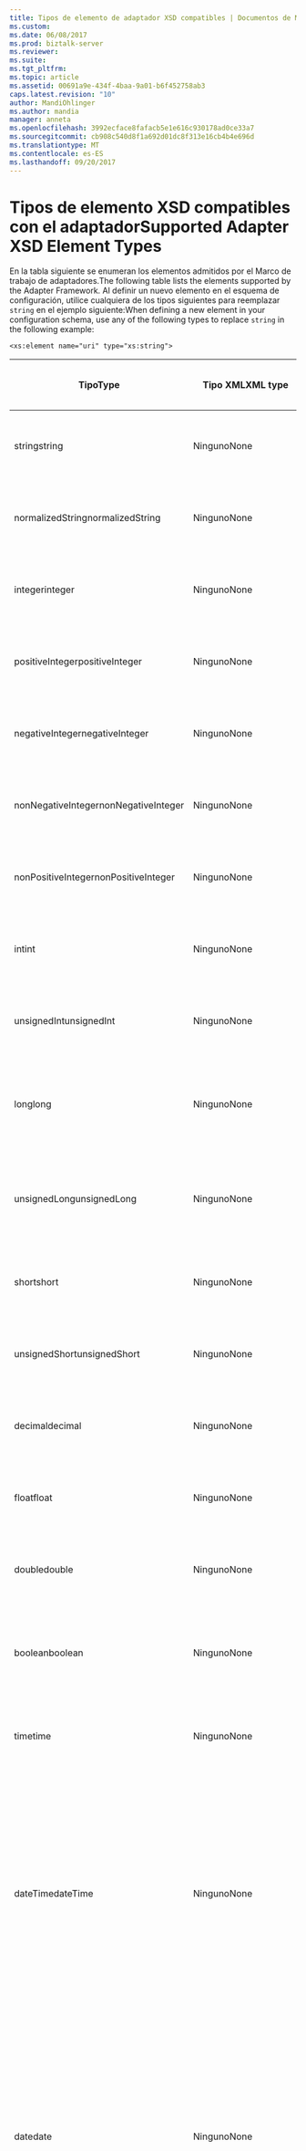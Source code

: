 ```yaml
---
title: Tipos de elemento de adaptador XSD compatibles | Documentos de Microsoft
ms.custom: 
ms.date: 06/08/2017
ms.prod: biztalk-server
ms.reviewer: 
ms.suite: 
ms.tgt_pltfrm: 
ms.topic: article
ms.assetid: 00691a9e-434f-4baa-9a01-b6f452758ab3
caps.latest.revision: "10"
author: MandiOhlinger
ms.author: mandia
manager: anneta
ms.openlocfilehash: 3992ecface8fafacb5e1e616c930178ad0ce33a7
ms.sourcegitcommit: cb908c540d8f1a692d01dc8f313e16cb4b4e696d
ms.translationtype: MT
ms.contentlocale: es-ES
ms.lasthandoff: 09/20/2017
---
```

# <a name="supported-adapter-xsd-element-types"></a><span data-ttu-id="75532-102">Tipos de elemento XSD compatibles con el adaptador</span><span class="sxs-lookup"><span data-stu-id="75532-102">Supported Adapter XSD Element Types</span></span>
<span data-ttu-id="75532-103">En la tabla siguiente se enumeran los elementos admitidos por el Marco de trabajo de adaptadores.</span><span class="sxs-lookup"><span data-stu-id="75532-103">The following table lists the elements supported by the Adapter Framework.</span></span> <span data-ttu-id="75532-104">Al definir un nuevo elemento en el esquema de configuración, utilice cualquiera de los tipos siguientes para reemplazar `string` en el ejemplo siguiente:</span><span class="sxs-lookup"><span data-stu-id="75532-104">When defining a new element in your configuration schema, use any of the following types to replace `string` in the following example:</span></span>  
  
```  
<xs:element name="uri" type="xs:string">  
```  
  
|<span data-ttu-id="75532-105">Tipo</span><span class="sxs-lookup"><span data-stu-id="75532-105">Type</span></span>|<span data-ttu-id="75532-106">Tipo XML</span><span class="sxs-lookup"><span data-stu-id="75532-106">XML type</span></span>|<span data-ttu-id="75532-107">Comportamiento de interfaz de usuario</span><span class="sxs-lookup"><span data-stu-id="75532-107">UI behavior</span></span>|<span data-ttu-id="75532-108">Otros detalles</span><span class="sxs-lookup"><span data-stu-id="75532-108">Other specifics</span></span>|  
|----------|--------------|-----------------|---------------------|  
|<span data-ttu-id="75532-109">string</span><span class="sxs-lookup"><span data-stu-id="75532-109">string</span></span>|<span data-ttu-id="75532-110">Ninguno</span><span class="sxs-lookup"><span data-stu-id="75532-110">None</span></span>|<span data-ttu-id="75532-111">Cuadro de edición que solo admite elección de tipo.</span><span class="sxs-lookup"><span data-stu-id="75532-111">Edit box accepting type only.</span></span>|<span data-ttu-id="75532-112">Atributo para restringir máx/Mín</span><span class="sxs-lookup"><span data-stu-id="75532-112">Attribute to constrain max/min</span></span>|  
|<span data-ttu-id="75532-113">normalizedString</span><span class="sxs-lookup"><span data-stu-id="75532-113">normalizedString</span></span>|<span data-ttu-id="75532-114">Ninguno</span><span class="sxs-lookup"><span data-stu-id="75532-114">None</span></span>|<span data-ttu-id="75532-115">Cuadro de edición que solo admite elección de tipo.</span><span class="sxs-lookup"><span data-stu-id="75532-115">Edit box accepting type only.</span></span>|<span data-ttu-id="75532-116">Atributo para restringir máx/Mín</span><span class="sxs-lookup"><span data-stu-id="75532-116">Attribute to constrain max/min</span></span>|  
|<span data-ttu-id="75532-117">integer</span><span class="sxs-lookup"><span data-stu-id="75532-117">integer</span></span>|<span data-ttu-id="75532-118">Ninguno</span><span class="sxs-lookup"><span data-stu-id="75532-118">None</span></span>|<span data-ttu-id="75532-119">Cuadro de edición que solo admite elección de tipo.</span><span class="sxs-lookup"><span data-stu-id="75532-119">Edit box accepting type only.</span></span>|<span data-ttu-id="75532-120">Atributo para restringir máx/Mín</span><span class="sxs-lookup"><span data-stu-id="75532-120">Attribute to constrain max/min</span></span>|  
|<span data-ttu-id="75532-121">positiveInteger</span><span class="sxs-lookup"><span data-stu-id="75532-121">positiveInteger</span></span>|<span data-ttu-id="75532-122">Ninguno</span><span class="sxs-lookup"><span data-stu-id="75532-122">None</span></span>|<span data-ttu-id="75532-123">Cuadro de edición que solo admite elección de tipo.</span><span class="sxs-lookup"><span data-stu-id="75532-123">Edit box accepting type only.</span></span>|<span data-ttu-id="75532-124">Atributo para restringir máx/Mín</span><span class="sxs-lookup"><span data-stu-id="75532-124">Attribute to constrain max/min</span></span>|  
|<span data-ttu-id="75532-125">negativeInteger</span><span class="sxs-lookup"><span data-stu-id="75532-125">negativeInteger</span></span>|<span data-ttu-id="75532-126">Ninguno</span><span class="sxs-lookup"><span data-stu-id="75532-126">None</span></span>|<span data-ttu-id="75532-127">Cuadro de edición que solo admite elección de tipo.</span><span class="sxs-lookup"><span data-stu-id="75532-127">Edit box accepting type only.</span></span>|<span data-ttu-id="75532-128">Atributo para restringir máx/Mín</span><span class="sxs-lookup"><span data-stu-id="75532-128">Attribute to constrain max/min</span></span>|  
|<span data-ttu-id="75532-129">nonNegativeInteger</span><span class="sxs-lookup"><span data-stu-id="75532-129">nonNegativeInteger</span></span>|<span data-ttu-id="75532-130">Ninguno</span><span class="sxs-lookup"><span data-stu-id="75532-130">None</span></span>|<span data-ttu-id="75532-131">Cuadro de edición que solo admite elección de tipo.</span><span class="sxs-lookup"><span data-stu-id="75532-131">Edit box accepting type only.</span></span>|<span data-ttu-id="75532-132">Atributo para restringir máx/Mín</span><span class="sxs-lookup"><span data-stu-id="75532-132">Attribute to constrain max/min</span></span>|  
|<span data-ttu-id="75532-133">nonPositiveInteger</span><span class="sxs-lookup"><span data-stu-id="75532-133">nonPositiveInteger</span></span>|<span data-ttu-id="75532-134">Ninguno</span><span class="sxs-lookup"><span data-stu-id="75532-134">None</span></span>|<span data-ttu-id="75532-135">Cuadro de edición que solo admite elección de tipo.</span><span class="sxs-lookup"><span data-stu-id="75532-135">Edit box accepting type only.</span></span>|<span data-ttu-id="75532-136">Atributo para restringir máx/Mín</span><span class="sxs-lookup"><span data-stu-id="75532-136">Attribute to constrain max/min</span></span>|  
|<span data-ttu-id="75532-137">int</span><span class="sxs-lookup"><span data-stu-id="75532-137">int</span></span>|<span data-ttu-id="75532-138">Ninguno</span><span class="sxs-lookup"><span data-stu-id="75532-138">None</span></span>|<span data-ttu-id="75532-139">Cuadro de edición que solo admite elección de tipo.</span><span class="sxs-lookup"><span data-stu-id="75532-139">Edit box accepting type only.</span></span>|<span data-ttu-id="75532-140">Atributo para restringir máx/Mín</span><span class="sxs-lookup"><span data-stu-id="75532-140">Attribute to constrain max/min</span></span>|  
|<span data-ttu-id="75532-141">unsignedInt</span><span class="sxs-lookup"><span data-stu-id="75532-141">unsignedInt</span></span>|<span data-ttu-id="75532-142">Ninguno</span><span class="sxs-lookup"><span data-stu-id="75532-142">None</span></span>|<span data-ttu-id="75532-143">Cuadro de edición que solo admite elección de tipo.</span><span class="sxs-lookup"><span data-stu-id="75532-143">Edit box accepting type only.</span></span>|<span data-ttu-id="75532-144">Atributo para restringir máx/Mín</span><span class="sxs-lookup"><span data-stu-id="75532-144">Attribute to constrain max/min</span></span>|  
|<span data-ttu-id="75532-145">long</span><span class="sxs-lookup"><span data-stu-id="75532-145">long</span></span>|<span data-ttu-id="75532-146">Ninguno</span><span class="sxs-lookup"><span data-stu-id="75532-146">None</span></span>|<span data-ttu-id="75532-147">Cuadro de edición que solo admite elección de tipo y un decimal.</span><span class="sxs-lookup"><span data-stu-id="75532-147">Edit box accepting type only and a decimal.</span></span>|<span data-ttu-id="75532-148">Atributo para restringir máx/Mín</span><span class="sxs-lookup"><span data-stu-id="75532-148">Attribute to constrain max/min</span></span>|  
|<span data-ttu-id="75532-149">unsignedLong</span><span class="sxs-lookup"><span data-stu-id="75532-149">unsignedLong</span></span>|<span data-ttu-id="75532-150">Ninguno</span><span class="sxs-lookup"><span data-stu-id="75532-150">None</span></span>|<span data-ttu-id="75532-151">Cuadro de edición que solo admite elección de tipo y un decimal.</span><span class="sxs-lookup"><span data-stu-id="75532-151">Edit box accepting type only and a decimal.</span></span>|<span data-ttu-id="75532-152">Atributo para restringir máx/mín</span><span class="sxs-lookup"><span data-stu-id="75532-152">Attribute to constraint max/min</span></span>|  
|<span data-ttu-id="75532-153">short</span><span class="sxs-lookup"><span data-stu-id="75532-153">short</span></span>|<span data-ttu-id="75532-154">Ninguno</span><span class="sxs-lookup"><span data-stu-id="75532-154">None</span></span>|<span data-ttu-id="75532-155">Cuadro de edición que solo admite elección de tipo.</span><span class="sxs-lookup"><span data-stu-id="75532-155">Edit box accepting type only.</span></span>|<span data-ttu-id="75532-156">Atributo para restringir máx/Mín</span><span class="sxs-lookup"><span data-stu-id="75532-156">Attribute to constrain max/min</span></span>|  
|<span data-ttu-id="75532-157">unsignedShort</span><span class="sxs-lookup"><span data-stu-id="75532-157">unsignedShort</span></span>|<span data-ttu-id="75532-158">Ninguno</span><span class="sxs-lookup"><span data-stu-id="75532-158">None</span></span>|<span data-ttu-id="75532-159">Cuadro de edición que solo admite elección de tipo.</span><span class="sxs-lookup"><span data-stu-id="75532-159">Edit box accepting type only.</span></span>|<span data-ttu-id="75532-160">Atributo para restringir máx/Mín</span><span class="sxs-lookup"><span data-stu-id="75532-160">Attribute to constrain max/min</span></span>|  
|<span data-ttu-id="75532-161">decimal</span><span class="sxs-lookup"><span data-stu-id="75532-161">decimal</span></span>|<span data-ttu-id="75532-162">Ninguno</span><span class="sxs-lookup"><span data-stu-id="75532-162">None</span></span>|<span data-ttu-id="75532-163">Cuadro de edición que solo admite elección de tipo.</span><span class="sxs-lookup"><span data-stu-id="75532-163">Edit box accepting type only.</span></span>|<span data-ttu-id="75532-164">Atributo para restringir máx/Mín</span><span class="sxs-lookup"><span data-stu-id="75532-164">Attribute to constrain max/min</span></span>|  
|<span data-ttu-id="75532-165">float</span><span class="sxs-lookup"><span data-stu-id="75532-165">float</span></span>|<span data-ttu-id="75532-166">Ninguno</span><span class="sxs-lookup"><span data-stu-id="75532-166">None</span></span>|<span data-ttu-id="75532-167">Cuadro de edición que solo admite elección de tipo.</span><span class="sxs-lookup"><span data-stu-id="75532-167">Edit box accepting type only.</span></span>|<span data-ttu-id="75532-168">Atributo para restringir máx/Mín</span><span class="sxs-lookup"><span data-stu-id="75532-168">Attribute to constrain max/min</span></span>|  
|<span data-ttu-id="75532-169">double</span><span class="sxs-lookup"><span data-stu-id="75532-169">double</span></span>|<span data-ttu-id="75532-170">Ninguno</span><span class="sxs-lookup"><span data-stu-id="75532-170">None</span></span>|<span data-ttu-id="75532-171">Cuadro de edición que solo admite elección de tipo.</span><span class="sxs-lookup"><span data-stu-id="75532-171">Edit box accepting type only.</span></span>|<span data-ttu-id="75532-172">Atributo para restringir máx/Mín</span><span class="sxs-lookup"><span data-stu-id="75532-172">Attribute to constrain max/min</span></span>|  
|<span data-ttu-id="75532-173">boolean</span><span class="sxs-lookup"><span data-stu-id="75532-173">boolean</span></span>|<span data-ttu-id="75532-174">Ninguno</span><span class="sxs-lookup"><span data-stu-id="75532-174">None</span></span>|<span data-ttu-id="75532-175">Lista desplegable que se rellena con valores booleanos.</span><span class="sxs-lookup"><span data-stu-id="75532-175">Drop-down list populated with Boolean values.</span></span>|<span data-ttu-id="75532-176">Ninguno</span><span class="sxs-lookup"><span data-stu-id="75532-176">None</span></span>|  
|<span data-ttu-id="75532-177">time</span><span class="sxs-lookup"><span data-stu-id="75532-177">time</span></span>|<span data-ttu-id="75532-178">Ninguno</span><span class="sxs-lookup"><span data-stu-id="75532-178">None</span></span>|<span data-ttu-id="75532-179">Cuadro de edición que solo admite elección de tipo.</span><span class="sxs-lookup"><span data-stu-id="75532-179">Edit box accepting type only.</span></span>|<span data-ttu-id="75532-180">Ninguno</span><span class="sxs-lookup"><span data-stu-id="75532-180">None</span></span>|  
|<span data-ttu-id="75532-181">dateTime</span><span class="sxs-lookup"><span data-stu-id="75532-181">dateTime</span></span>|<span data-ttu-id="75532-182">Ninguno</span><span class="sxs-lookup"><span data-stu-id="75532-182">None</span></span>|<span data-ttu-id="75532-183">Cuadro de edición que solo admite elección de tipo.</span><span class="sxs-lookup"><span data-stu-id="75532-183">Edit box accepting type only.</span></span> <span data-ttu-id="75532-184">Aparecen puntos suspensivos al final del área de campo.</span><span class="sxs-lookup"><span data-stu-id="75532-184">An ellipsis appears at the end of the field area.</span></span> <span data-ttu-id="75532-185">Haga clic en los puntos suspensivos para que aparezca el calendario.</span><span class="sxs-lookup"><span data-stu-id="75532-185">Click the ellipsis and the calendar appears.</span></span>|<span data-ttu-id="75532-186">Ninguno</span><span class="sxs-lookup"><span data-stu-id="75532-186">None</span></span>|  
|<span data-ttu-id="75532-187">date</span><span class="sxs-lookup"><span data-stu-id="75532-187">date</span></span>|<span data-ttu-id="75532-188">Ninguno</span><span class="sxs-lookup"><span data-stu-id="75532-188">None</span></span>|<span data-ttu-id="75532-189">Cuadro de edición que solo admite elección de tipo.</span><span class="sxs-lookup"><span data-stu-id="75532-189">Edit box accepting type only.</span></span> <span data-ttu-id="75532-190">Aparecen puntos suspensivos al final del área de campo.</span><span class="sxs-lookup"><span data-stu-id="75532-190">An ellipsis appears at the end of the field area.</span></span> <span data-ttu-id="75532-191">Haga clic en los puntos suspensivos para que aparezca el calendario.</span><span class="sxs-lookup"><span data-stu-id="75532-191">Click the ellipsis and the calendar appears.</span></span>|<span data-ttu-id="75532-192">Ninguno</span><span class="sxs-lookup"><span data-stu-id="75532-192">None</span></span>|  
|<span data-ttu-id="75532-193">gMonth</span><span class="sxs-lookup"><span data-stu-id="75532-193">gMonth</span></span>|<span data-ttu-id="75532-194">Ninguno</span><span class="sxs-lookup"><span data-stu-id="75532-194">None</span></span>|<span data-ttu-id="75532-195">Cuadro de edición que solo admite elección de tipo.</span><span class="sxs-lookup"><span data-stu-id="75532-195">Edit box accepting type only.</span></span>|<span data-ttu-id="75532-196">Este valor es una cadena, por lo que puede que no funcione del modo esperado.</span><span class="sxs-lookup"><span data-stu-id="75532-196">This value is a string and thus may not perform as expected.</span></span> <span data-ttu-id="75532-197">Considere la posibilidad de utilizar tipos xsd:int con restricciones, para alojar el valor de mes.</span><span class="sxs-lookup"><span data-stu-id="75532-197">Consider using xsd:int types with restrictions to hold the month value instead.</span></span>|  
|<span data-ttu-id="75532-198">gYear</span><span class="sxs-lookup"><span data-stu-id="75532-198">gYear</span></span>|<span data-ttu-id="75532-199">Ninguno</span><span class="sxs-lookup"><span data-stu-id="75532-199">None</span></span>|<span data-ttu-id="75532-200">Cuadro de edición que solo admite elección de tipo.</span><span class="sxs-lookup"><span data-stu-id="75532-200">Edit box accepting type only.</span></span>|<span data-ttu-id="75532-201">Este valor es una cadena, por lo que puede que no funcione del modo esperado.</span><span class="sxs-lookup"><span data-stu-id="75532-201">This value is a string and thus may not perform as expected.</span></span> <span data-ttu-id="75532-202">Considere la posibilidad de utilizar tipos xsd:int con restricciones, para alojar el valor de año.</span><span class="sxs-lookup"><span data-stu-id="75532-202">Consider using xsd:int types with restrictions to hold the year value instead.</span></span>|  
|<span data-ttu-id="75532-203">gYearMonth</span><span class="sxs-lookup"><span data-stu-id="75532-203">gYearMonth</span></span>|<span data-ttu-id="75532-204">Ninguno</span><span class="sxs-lookup"><span data-stu-id="75532-204">None</span></span>|<span data-ttu-id="75532-205">Cuadro de edición que solo admite elección de tipo.</span><span class="sxs-lookup"><span data-stu-id="75532-205">Edit box accepting type only.</span></span>|<span data-ttu-id="75532-206">Este valor es una cadena, por lo que puede que no funcione del modo esperado.</span><span class="sxs-lookup"><span data-stu-id="75532-206">This value is a string and thus may not perform as expected.</span></span> <span data-ttu-id="75532-207">Considere la posibilidad de utilizar tipos xsd:int con restricciones, para alojar los valores de mes y año.</span><span class="sxs-lookup"><span data-stu-id="75532-207">Consider using xsd:int types with restrictions to hold the year and month value instead.</span></span>|  
|<span data-ttu-id="75532-208">gDay</span><span class="sxs-lookup"><span data-stu-id="75532-208">gDay</span></span>|<span data-ttu-id="75532-209">Ninguno</span><span class="sxs-lookup"><span data-stu-id="75532-209">None</span></span>|<span data-ttu-id="75532-210">Cuadro de edición que solo admite elección de tipo.</span><span class="sxs-lookup"><span data-stu-id="75532-210">Edit box accepting type only.</span></span>|<span data-ttu-id="75532-211">Este valor es una cadena, por lo que puede que no funcione del modo esperado.</span><span class="sxs-lookup"><span data-stu-id="75532-211">This value is a string and thus may not perform as expected.</span></span> <span data-ttu-id="75532-212">Considere la posibilidad de utilizar tipos xsd:int con restricciones, para alojar el valor de día.</span><span class="sxs-lookup"><span data-stu-id="75532-212">Consider using xsd:int types with restrictions to hold the day value instead.</span></span>|  
|<span data-ttu-id="75532-213">gMonthDay</span><span class="sxs-lookup"><span data-stu-id="75532-213">gMonthDay</span></span>|<span data-ttu-id="75532-214">Ninguno</span><span class="sxs-lookup"><span data-stu-id="75532-214">None</span></span>|<span data-ttu-id="75532-215">Cuadro de edición que solo admite elección de tipo.</span><span class="sxs-lookup"><span data-stu-id="75532-215">Edit box accepting type only.</span></span>|<span data-ttu-id="75532-216">Este valor es una cadena, por lo que puede que no funcione del modo esperado.</span><span class="sxs-lookup"><span data-stu-id="75532-216">This value is a string and thus may not perform as expected.</span></span> <span data-ttu-id="75532-217">Considere la posibilidad de utilizar tipos xsd:int con restricciones, para alojar los valores de mes y día.</span><span class="sxs-lookup"><span data-stu-id="75532-217">Consider using xsd:int types with restrictions to hold the month and day value instead.</span></span>|  
|<span data-ttu-id="75532-218">Nombre</span><span class="sxs-lookup"><span data-stu-id="75532-218">Name</span></span>|<span data-ttu-id="75532-219">Ninguno</span><span class="sxs-lookup"><span data-stu-id="75532-219">None</span></span>|<span data-ttu-id="75532-220">Cuadro de edición que solo admite elección de tipo.</span><span class="sxs-lookup"><span data-stu-id="75532-220">Edit box accepting type only.</span></span>|<span data-ttu-id="75532-221">Ninguno</span><span class="sxs-lookup"><span data-stu-id="75532-221">None</span></span>|  
|<span data-ttu-id="75532-222">NCName</span><span class="sxs-lookup"><span data-stu-id="75532-222">NCName</span></span>|<span data-ttu-id="75532-223">Ninguno</span><span class="sxs-lookup"><span data-stu-id="75532-223">None</span></span>|<span data-ttu-id="75532-224">Cuadro de edición que solo admite elección de tipo.</span><span class="sxs-lookup"><span data-stu-id="75532-224">Edit box accepting type only.</span></span>|<span data-ttu-id="75532-225">Ninguno</span><span class="sxs-lookup"><span data-stu-id="75532-225">None</span></span>|  
|<span data-ttu-id="75532-226">anyURI</span><span class="sxs-lookup"><span data-stu-id="75532-226">anyURI</span></span>|<span data-ttu-id="75532-227">Ninguno</span><span class="sxs-lookup"><span data-stu-id="75532-227">None</span></span>|<span data-ttu-id="75532-228">Cuadro de edición que solo admite elección de tipo.</span><span class="sxs-lookup"><span data-stu-id="75532-228">Edit box accepting type only.</span></span>|<span data-ttu-id="75532-229">Ninguno</span><span class="sxs-lookup"><span data-stu-id="75532-229">None</span></span>|  
|<span data-ttu-id="75532-230">Secuencia</span><span class="sxs-lookup"><span data-stu-id="75532-230">Sequence</span></span>|<span data-ttu-id="75532-231">Elemento de esquema "Sequence"</span><span class="sxs-lookup"><span data-stu-id="75532-231">"Sequence" Schema Element</span></span>|<span data-ttu-id="75532-232">Ninguno</span><span class="sxs-lookup"><span data-stu-id="75532-232">None</span></span>|<span data-ttu-id="75532-233">Ninguno</span><span class="sxs-lookup"><span data-stu-id="75532-233">None</span></span>|  
|<span data-ttu-id="75532-234">Grupos</span><span class="sxs-lookup"><span data-stu-id="75532-234">Groups</span></span>|<span data-ttu-id="75532-235">Ninguno</span><span class="sxs-lookup"><span data-stu-id="75532-235">None</span></span>|<span data-ttu-id="75532-236">Los signos "+" o "-" expanden o contraen todos los campos de un grupo.</span><span class="sxs-lookup"><span data-stu-id="75532-236">A "+" or "-" sign that expands or collapses all fields within the group.</span></span><br /><br /> <span data-ttu-id="75532-237">Ninguna funcionalidad de edición en el lado derecho de la página de propiedades.</span><span class="sxs-lookup"><span data-stu-id="75532-237">No edit functionality on the right side of the property page.</span></span>|<span data-ttu-id="75532-238">Ninguno</span><span class="sxs-lookup"><span data-stu-id="75532-238">None</span></span>|  
|<span data-ttu-id="75532-239">Nombre de archivo</span><span class="sxs-lookup"><span data-stu-id="75532-239">File Name</span></span>|<span data-ttu-id="75532-240">FileName</span><span class="sxs-lookup"><span data-stu-id="75532-240">FileName</span></span>|<span data-ttu-id="75532-241">Aparecen puntos suspensivos al final del área de campo.</span><span class="sxs-lookup"><span data-stu-id="75532-241">An ellipsis appears at the end of the field area.</span></span> <span data-ttu-id="75532-242">Haga clic en el botón de puntos suspensivos y la **Windows FileOpen** aparece el cuadro de diálogo, que permita la selección de un archivo.</span><span class="sxs-lookup"><span data-stu-id="75532-242">Click the ellipsis and the **Windows FileOpen** dialog box appears, allowing selection of a file.</span></span>|<span data-ttu-id="75532-243">Ninguno</span><span class="sxs-lookup"><span data-stu-id="75532-243">None</span></span>|  
|<span data-ttu-id="75532-244">Folder Name</span><span class="sxs-lookup"><span data-stu-id="75532-244">Folder Name</span></span>|<span data-ttu-id="75532-245">FolderName</span><span class="sxs-lookup"><span data-stu-id="75532-245">FolderName</span></span>|<span data-ttu-id="75532-246">Aparecen puntos suspensivos al final del área de campo.</span><span class="sxs-lookup"><span data-stu-id="75532-246">An ellipsis appears at the end of the field area.</span></span> <span data-ttu-id="75532-247">Haga clic en el botón de puntos suspensivos y la **Windows Folderopen** aparece el cuadro de diálogo Permitir selección de una carpeta.</span><span class="sxs-lookup"><span data-stu-id="75532-247">Click the ellipsis and the **Windows Folder Open** dialog box appears allowing selection of a folder.</span></span>|<span data-ttu-id="75532-248">Ninguno</span><span class="sxs-lookup"><span data-stu-id="75532-248">None</span></span>|  
|<span data-ttu-id="75532-249">Id. de aplicación de SSO</span><span class="sxs-lookup"><span data-stu-id="75532-249">SSO App ID</span></span>|<span data-ttu-id="75532-250">SSOAppID</span><span class="sxs-lookup"><span data-stu-id="75532-250">SSOAppID</span></span>|<span data-ttu-id="75532-251">Lista desplegable que se rellena con la lista de aplicaciones de SSO</span><span class="sxs-lookup"><span data-stu-id="75532-251">Drop-down list populated with the SSO Application list</span></span>|<span data-ttu-id="75532-252">Ninguno</span><span class="sxs-lookup"><span data-stu-id="75532-252">None</span></span>|  
|<span data-ttu-id="75532-253">Contraseña</span><span class="sxs-lookup"><span data-stu-id="75532-253">Password</span></span>|<span data-ttu-id="75532-254">Contraseña</span><span class="sxs-lookup"><span data-stu-id="75532-254">Password</span></span>|<span data-ttu-id="75532-255">Cuadro de edición en el que aparece "*" en lugar de texto no cifrado.</span><span class="sxs-lookup"><span data-stu-id="75532-255">Edit box with "*" appearing instead of clear text.</span></span>|<span data-ttu-id="75532-256">Ninguno</span><span class="sxs-lookup"><span data-stu-id="75532-256">None</span></span>|  
  
## <a name="see-also"></a><span data-ttu-id="75532-257">Vea también</span><span class="sxs-lookup"><span data-stu-id="75532-257">See Also</span></span>  
 [<span data-ttu-id="75532-258">Problemas de diseño del adaptador</span><span class="sxs-lookup"><span data-stu-id="75532-258">Adapter Design Issues</span></span>](../core/adapter-design-issues.md)